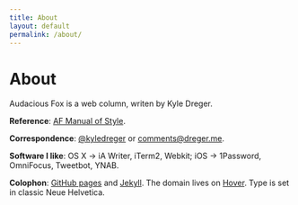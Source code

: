 ```yaml
---
title: About
layout: default
permalink: /about/
---
```

# About

Audacious Fox is a web column, writen by Kyle Dreger.

**Reference**: [AF Manual of Style](/style-guide).

**Correspondence**: [@kyledreger](http://twitter.com/kyledreger) or <comments@dreger.me>.

**Software I like**: OS X &rarr; iA Writer, iTerm2, Webkit; iOS &rarr; 1Password, OmniFocus, Tweetbot, YNAB.

**Colophon**: [GitHub pages](https://pages.github.com/) and [Jekyll](https://github.com/mojombo/jekyll). The domain lives on [Hover](http://hover.com). Type is set in classic Neue Helvetica.
